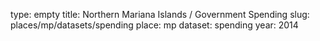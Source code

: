 type: empty
title: Northern Mariana Islands / Government Spending
slug: places/mp/datasets/spending
place: mp
dataset: spending
year: 2014
